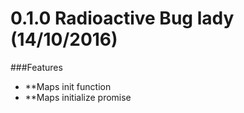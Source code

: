 <a name="0.1.0"></a>
# 0.1.0 Radioactive Bug lady (14/10/2016)

###Features
* **Maps init function
* **Maps initialize promise

